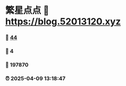 # 繁星点点 :link: https://blog.52013120.xyz 
### :page_facing_up: [44](https://blog.52013120.xyz/tag.html) 
### :speech_balloon: 4 
### :hibiscus: 197870 
### :alarm_clock: 2025-04-09 13:18:47 
